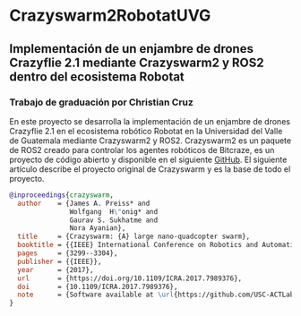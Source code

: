 # Crazyswarm2RobotatUVG

## Implementación de un enjambre de drones Crazyflie 2.1 mediante Crazyswarm2 y ROS2 dentro del ecosistema Robotat  

### Trabajo de graduación por Christian Cruz

En este proyecto se desarrolla la implementación de un enjambre de drones Crazyflie 2.1 en el ecosistema robótico Robotat en la Universidad del Valle de Guatemala mediante Crazyswarm2 y ROS2. Crazyswarm2 es un paquete de ROS2 creado para controlar los agentes robóticos de Bitcraze, es un proyecto de código abierto y disponible en el siguiente [GitHub](https://github.com/IMRCLab/crazyswarm2). El siguiente artículo describe el proyecto original de Crazyswarm y es la base de todo el proyecto.

```bibtex
@inproceedings{crazyswarm,
  author    = {James A. Preiss* and
               Wolfgang  H\"onig* and
               Gaurav S. Sukhatme and
               Nora Ayanian},
  title     = {Crazyswarm: {A} large nano-quadcopter swarm},
  booktitle = {{IEEE} International Conference on Robotics and Automation ({ICRA})},
  pages     = {3299--3304},
  publisher = {{IEEE}},
  year      = {2017},
  url       = {https://doi.org/10.1109/ICRA.2017.7989376},
  doi       = {10.1109/ICRA.2017.7989376},
  note      = {Software available at \url{https://github.com/USC-ACTLab/crazyswarm}},
}
```
